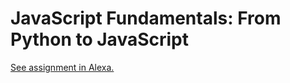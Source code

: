 # JavaScript Fundamentals: From Python to JavaScript

[See assignment in Alexa.](https://alexa.bitmaker.co/wdi/67/assignments/2048/latest)
